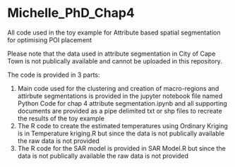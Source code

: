 # Michelle_PhD_Chap4
All code used in the toy example for Attribute based spatial segmentation for optimising POI placement

Please note that the data used in attribute segmentation in City of Cape Town is not publically available and cannot be uploaded in this repository.

The code is provided in 3 parts:
1) Main code used for the clustering and creation of macro-regions and attirbute segmentations is provided in the jupyter notebook file named Python Code for chap 4 attribute segmentation.ipynb and all supporting documents are provided as a pipe delimited txt or shp files to recreate the results of the toy example
2) The R code to create the estimated temperatures using Ordinary Kriging is in Temperature kriging.R but since the data is not publically available the raw data is not provided
3) The R code for the SAR model is provided in SAR Model.R but since the data is not publically available the raw data is not provided
